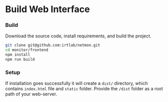 # Build Web Interface


### Build
Download the source code, install requirements, and build the project.  
```bash
git clone git@github.com:irtlab/netmon.git
cd monitor/frontend
npm install
npm run build
```

### Setup
If installation goes successfully it will create a ```dist/``` directory, which contains ```index.html``` file and ```static``` folder.
Provide the ```/dist``` folder as a root path of your web-server.
